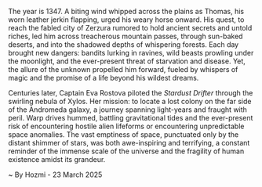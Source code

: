 
The year is 1347.  A biting wind whipped across the plains as Thomas, his worn leather jerkin flapping, urged his weary horse onward.  His quest, to reach the fabled city of Zerzura rumored to hold ancient secrets and untold riches, led him across treacherous mountain passes, through sun-baked deserts, and into the shadowed depths of whispering forests.  Each day brought new dangers: bandits lurking in ravines, wild beasts prowling under the moonlight, and the ever-present threat of starvation and disease.  Yet, the allure of the unknown propelled him forward, fueled by whispers of magic and the promise of a life beyond his wildest dreams.

Centuries later,  Captain Eva Rostova piloted the *Stardust Drifter* through the swirling nebula of Xylos.  Her mission: to locate a lost colony on the far side of the Andromeda galaxy, a journey spanning light-years and fraught with peril.  Warp drives hummed, battling gravitational tides and the ever-present risk of encountering hostile alien lifeforms or encountering unpredictable space anomalies.  The vast emptiness of space, punctuated only by the distant shimmer of stars, was both awe-inspiring and terrifying, a constant reminder of the immense scale of the universe and the fragility of human existence amidst its grandeur.

~ By Hozmi - 23 March 2025
